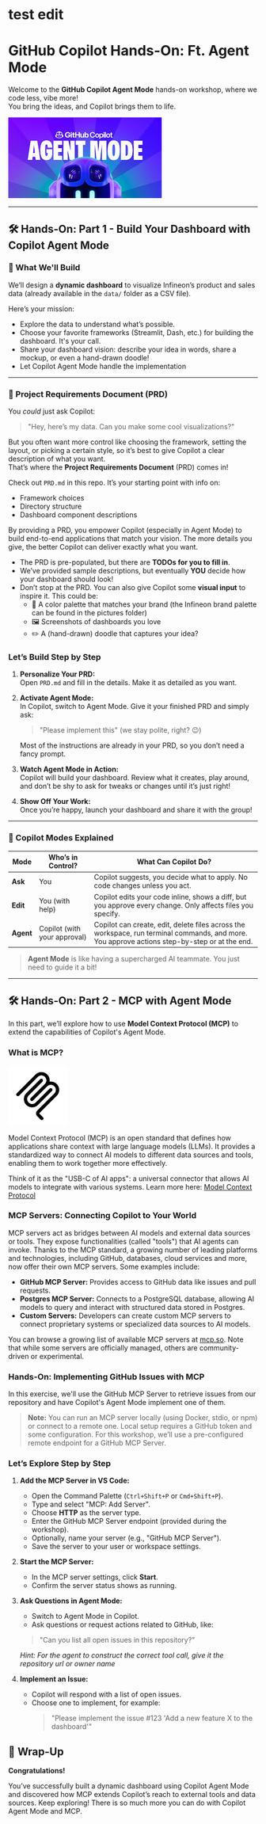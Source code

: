 # test edit 

# GitHub Copilot Hands-On: Ft. Agent Mode 

Welcome to the **GitHub Copilot Agent Mode** hands-on workshop, where we code less, vibe more!  
You bring the ideas, and Copilot brings them to life. 

![Copilot Agent Mode](pictures/copilot_agent_mode.png)

---
## 🛠️ Hands-On: Part 1 - Build Your Dashboard with Copilot Agent Mode

### 🤖 What We'll Build

We’ll design a **dynamic dashboard** to visualize Infineon’s product and sales data (already available in the `data/` folder as a CSV file).

Here’s your mission:
- Explore the data to understand what’s possible.
- Choose your favorite frameworks (Streamlit, Dash, etc.) for building the dashboard. It's your call.
- Share your dashboard vision: describe your idea in words, share a mockup, or even a hand-drawn doodle!
- Let Copilot Agent Mode handle the implementation

---

### 📄 Project Requirements Document (PRD)

You *could* just ask Copilot:  
> "Hey, here’s my data. Can you make some cool visualizations?"

But you often want more control like choosing the framework, setting the layout, or picking a certain style, so it’s best to give Copilot a clear description of what you want.  
That’s where the **Project Requirements Document** (PRD) comes in!

Check out `PRD.md` in this repo. It’s your starting point with info on:
- Framework choices
- Directory structure
- Dashboard component descriptions

By providing a PRD, you empower Copilot (especially in Agent Mode) to build end-to-end applications that match your vision. The more details you give, the better Copilot can deliver exactly what you want.

- The PRD is pre-populated, but there are **TODOs for you to fill in**.
- We’ve provided sample descriptions, but eventually **YOU** decide how your dashboard should look!
- Don’t stop at the PRD. You can also give Copilot some **visual input** to inspire it. This could be:
  - 🎨 A color palette that matches your brand (the Infineon brand palette can be found in the pictures folder)
  - 🖼️ Screenshots of dashboards you love
  - ✏️ A (hand-drawn) doodle that captures your idea?

### Let’s Build Step by Step

1. **Personalize Your PRD:**  
   Open `PRD.md` and fill in the details. Make it as detailed as you want.

2. **Activate Agent Mode:**  
   In Copilot, switch to Agent Mode. Give it your finished PRD and simply ask:  
   > "Please implement this" (we stay polite, right? 😉)

   Most of the instructions are already in your PRD, so you don’t need a fancy prompt.

3. **Watch Agent Mode in Action:**  
   Copilot will build your dashboard. Review what it creates, play around, and don’t be shy to ask for tweaks or changes until it’s just right!

4. **Show Off Your Work:**  
   Once you’re happy, launch your dashboard and share it with the group!

---

### 🤖 Copilot Modes Explained

| Mode        | Who’s in Control? | What Can Copilot Do? |
|-------------|-------------------|----------------------|
| **Ask**     | You               | Copilot suggests, you decide what to apply. No code changes unless you act. |
| **Edit**    | You (with help)   | Copilot edits your code inline, shows a diff, but you approve every change. Only affects files you specify. |
| **Agent**   | Copilot (with your approval) | Copilot can create, edit, delete files across the workspace, run terminal commands, and more. You approve actions step-by-step or at the end. |

> **Agent Mode** is like having a supercharged AI teammate. You just need to guide it a bit!

---

## 🛠️ Hands-On: Part 2 - MCP with Agent Mode

In this part, we’ll explore how to use **Model Context Protocol (MCP)** to extend the capabilities of Copilot's Agent Mode. 

### What is MCP?
<img src="pictures/mcp_logo.png" alt="MCP Logo" width="120"/>

Model Context Protocol (MCP) is an open standard that defines how applications share context with large language models (LLMs). It provides a standardized way to connect AI models to different data sources and tools, enabling them to work together more effectively.

Think of it as the "USB-C of AI apps": a universal connector that allows AI models to integrate with various systems. Learn more here: [Model Context Protocol](https://docs.github.com/en/copilot/customizing-copilot/extending-copilot-chat-with-mcp?tool=vscode)

### MCP Servers: Connecting Copilot to Your World

MCP servers act as bridges between AI models and external data sources or tools. They expose functionalities (called "tools") that AI agents can invoke. Thanks to the MCP standard, a growing number of leading platforms and technologies, including GitHub, databases, cloud services and more, now offer their own MCP servers. Some examples include:
- **GitHub MCP Server:** Provides access to GitHub data like issues and pull requests.
- **Postgres MCP Server:** Connects to a PostgreSQL database, allowing AI models to query and interact with structured data stored in Postgres.
- **Custom Servers:** Developers can create custom MCP servers to connect proprietary systems or specialized data sources to AI models.

You can browse a growing list of available MCP servers at [mcp.so](https://mcp.so). Note that while some servers are officially managed, others are community-driven or experimental.

### Hands-On: Implementing GitHub Issues with MCP

In this exercise, we'll use the GitHub MCP Server to retrieve issues from our repository and have Copilot's Agent Mode implement one of them.

> **Note:** You can run an MCP server locally (using Docker, stdio, or npm) or connect to a remote one. Local setup requires a GitHub token and some configuration. For this workshop, we’ll use a pre-configured remote endpoint for a GitHub MCP Server.

### Let’s Explore Step by Step
1. **Add the MCP Server in VS Code:**
   - Open the Command Palette (`Ctrl+Shift+P` or `Cmd+Shift+P`).
   - Type and select "MCP: Add Server".
   - Choose **HTTP** as the server type.
   - Enter the GitHub MCP Server endpoint (provided during the workshop).
   - Optionally, name your server (e.g., "GitHub MCP Server").
   - Save the server to your user or workspace settings.
2. **Start the MCP Server:**
   - In the MCP server settings, click **Start**.
   - Confirm the server status shows as running.
3. **Ask Questions in Agent Mode:**
   - Switch to Agent Mode in Copilot.
   - Ask questions or request actions related to GitHub, like:
   > "Can you list all open issues in this repository?"

   *Hint: For the agent to construct the correct tool call, give it the repository url or owner name*
4. **Implement an Issue:**
   - Copilot will respond with a list of open issues.
   - Choose one to implement, for example:
     > "Please implement the issue #123 'Add a new feature X to the dashboard'"


## 🎉 Wrap-Up

**Congratulations!**

You’ve successfully built a dynamic dashboard using Copilot Agent Mode and discovered how MCP extends Copilot’s reach to external tools and data sources. Keep exploring! There is so much more you can do with Copilot Agent Mode and MCP.


